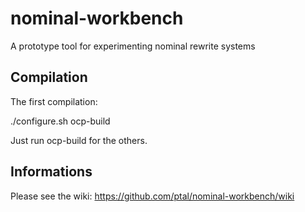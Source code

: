 nominal-workbench
=================

A prototype tool for experimenting nominal rewrite systems

Compilation
-----------

The first compilation:

./configure.sh
ocp-build

Just run ocp-build for the others.

Informations
------------

Please see the wiki: https://github.com/ptal/nominal-workbench/wiki